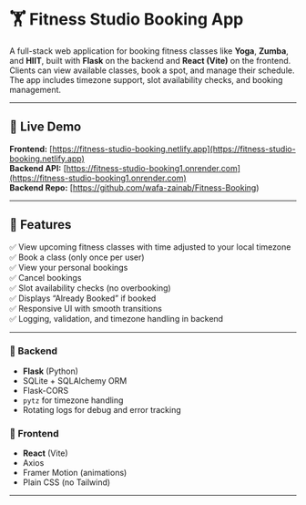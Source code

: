 # 🏋️ Fitness Studio Booking App

A full-stack web application for booking fitness classes like **Yoga**, **Zumba**, and **HIIT**, built with **Flask** on the backend and **React (Vite)** on the frontend. Clients can view available classes, book a spot, and manage their schedule. The app includes timezone support, slot availability checks, and booking management.

---

## 🚀 Live Demo

**Frontend:** [https://fitness-studio-booking.netlify.app](https://fitness-studio-booking.netlify.app)  
**Backend API:** [https://fitness-studio-booking1.onrender.com](https://fitness-studio-booking1.onrender.com)  
**Backend Repo:** [https://github.com/wafa-zainab/Fitness-Booking)

---

## 📌 Features

✅ View upcoming fitness classes with time adjusted to your local timezone  
✅ Book a class (only once per user)  
✅ View your personal bookings  
✅ Cancel bookings  
✅ Slot availability checks (no overbooking)  
✅ Displays “Already Booked” if booked  
✅ Responsive UI with smooth transitions  
✅ Logging, validation, and timezone handling in backend

---

### 🔧 Backend
- **Flask** (Python)
- SQLite + SQLAlchemy ORM
- Flask-CORS
- `pytz` for timezone handling
- Rotating logs for debug and error tracking

### 🎨 Frontend
- **React** (Vite)
- Axios
- Framer Motion (animations)
- Plain CSS (no Tailwind)

---
